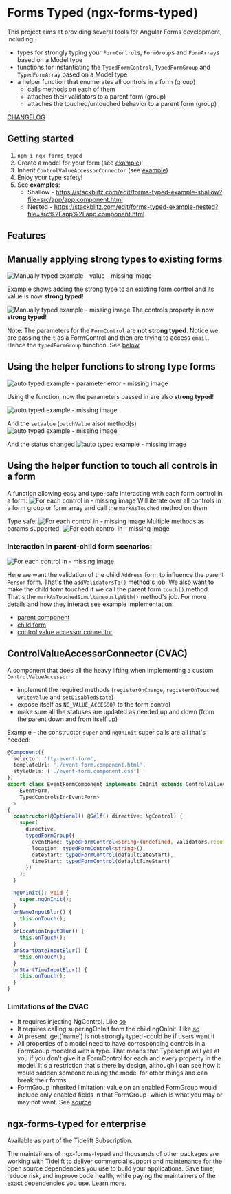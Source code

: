 # Forms Typed (ngx-forms-typed)
This project aims at providing several tools for Angular Forms development, including:
 - types for strongly typing your `FormControl`s, `FormGroup`s and `FormArray`s based on a Model type
 - functions for instantiating the `TypedFormControl`, `TypedFormGroup` and `TypedFormArray` based on a Model type
 - a helper function that enumerates all controls in a form (group)
     - calls methods on each of them
     - attaches their validators to a parent form (group)
     - attaches the touched/untouched behavior to a parent form (group)


[CHANGELOG](./CHANGELOG.md)

## Getting started

1. `npm i ngx-forms-typed`
2. Create a model for your form (see [example](/src/app/person-contact/person-contact.model.ts))
3. Inherit `ControlValueAccessorConnector` (see [example](/src/app/person-contact/person-contact.component.ts))
4. Enjoy your type safety!
5. See **examples**:
    - Shallow - https://stackblitz.com/edit/forms-typed-example-shallow?file=src/app/app.component.html
    - Nested - https://stackblitz.com/edit/forms-typed-example-nested?file=src%2Fapp%2Fapp.component.html

## Features

## Manually applying strong types to existing forms
![Manually typed example - value - missing image](./assets/manually-typed-value.png)

Example shows adding the strong type to an existing form control and its value is now **strong typed**!

![Manually typed example - missing image](./assets/manually-typed.jpg)
The controls property is now **strong typed**!

Note: The parameters for the `FormControl` are **not strong typed**. Notice we are passing the `t` as a FormControl and then are trying to access `email`. Hence the `typedFormGroup` function. See [below](#Using-the-helper-functions-to-strong-type-forms)

## Using the helper functions to strong type forms
![auto typed example - parameter error - missing image](./assets/typed-form-control-error.png)

Using the function, now the parameters passed in are also **strong typed**!

![auto typed example - missing image](./assets/typed-form-control.png)

And the `setValue` (`patchValue` also) method(s)
![auto typed example - missing image](./assets/forms-typed-set-value.png)


And the status changed
![auto typed example - missing image](./assets/forms-typed-status-changes.png)


## Using the helper function to touch all controls in a form
A function allowing easy and type-safe interacting with each form control in a form:
![For each control in - missing image](./assets/for-each-touched.png)
Will iterate over all controls in a form group or form array and call the `markAsTouched` method on them

Type safe:
![For each control in - missing image](./assets/for-each-typed.png)
Multiple methods as params supported:
![For each control in - missing image](./assets/for-each-typed-result.png)

### Interaction in parent-child form scenarios:
![For each control in - missing image](./assets/for-each-parent-child-interact.png)

Here we want the validation of the child `Address` form to influence the parent `Person` form. That's the `addValidatorsTo()` method's job. We also want to make the child form touched if we call the parent form `touch()` method. That's the `markAsTouchedSimultaneouslyWith()` method's job. For more details and how they interact see example implementation:
 - [parent component](src/app/party-form/party-form.component.ts)
 - [child form](src/app/person-contact/person-contact.component.ts)
 - [control value accessor connector](src/app/shared/control-value-accessor-connector.ts)

## ControlValueAccessorConnector (CVAC)

A component that does all the heavy lifting when implementing a custom `ControlValueAccessor`
- implement the required methods (`registerOnChange`, `registerOnTouched` `writeValue` and `setDisabledState`)
- expose itself as `NG_VALUE_ACCESSOR` to the form control
- make sure all the statuses are updated as needed up and down (from the parent down and from itself up)

Example - the constructor `super` and `ngOnInit` super calls are all that's needed:
```ts
@Component({
  selector: 'fty-event-form',
  templateUrl: './event-form.component.html',
  styleUrls: ['./event-form.component.css']
})
export class EventFormComponent implements OnInit extends ControlValueAccessorConnector<
    EventForm,
    TypedControlsIn<EventForm>
  >
{
  constructor(@Optional() @Self() directive: NgControl) {
    super(
      directive,
      typedFormGroup({
        eventName: typedFormControl<string>(undefined, Validators.required),
        location: typedFormControl<string>(),
        dateStart: typedFormControl(defaultDateStart),
        timeStart: typedFormControl(defaultTimeStart)
      })
    );
  }

  ngOnInit(): void {
    super.ngOnInit();
  }
  onNameInputBlur() {
    this.onTouch();
  }
  onLocationInputBlur() {
    this.onTouch();
  }
  onStartDateInputBlur() {
    this.onTouch();
  }
  onStartTimeInputBlur() {
    this.onTouch();
  }
}
```


### Limitations of the CVAC
- It requires injecting NgControl. Like [so](https://github.com/gparlakov/forms-typed/blob/21e99c91877746b506dd64ad0e5a127eeed15bac/src/app/person-contact/person-contact.component.ts#L13)
- It requires calling super.ngOnInit from the child ngOnInit. Like [so](https://github.com/gparlakov/forms-typed/blob/21e99c91877746b506dd64ad0e5a127eeed15bac/src/app/person-contact/person-contact.component.ts#L24)
- At present .get('name') is not strongly typed - could be if users want it
- All properties of a model need to have corresponding controls in a FormGroup modeled with a type. That means that Typescript will yell at you if you don't give it a FormControl for each and every property in the model. It's a restriction that's there by design, although I can see how it would sadden someone reusing the model for other things and can break their forms.
- FormGroup inherited limitation: value on an enabled FormGroup would include only enabled fields in that FormGroup - which is what you may or may not want. See [source](https://github.com/angular/angular/blob/master/packages/forms/src/model.ts#L1570-L1579).

## ngx-forms-typed for enterprise

Available as part of the Tidelift Subscription.

The maintainers of ngx-forms-typed and thousands of other packages are working with Tidelift to deliver commercial support and maintenance for the open source dependencies you use to build your applications. Save time, reduce risk, and improve code health, while paying the maintainers of the exact dependencies you use. [Learn more.](https://tidelift.com/subscription/pkg/npm-ngx-forms-typed?utm_source=npm-ngx-forms-typed&utm_medium=referral&utm_campaign=readme)
